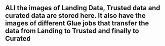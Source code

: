 ## ALl the images of Landing Data, Trusted data and curated data are stored here. It also have the images of different Glue jobs that transfer the data from Landing to Trusted and finally to Curated
